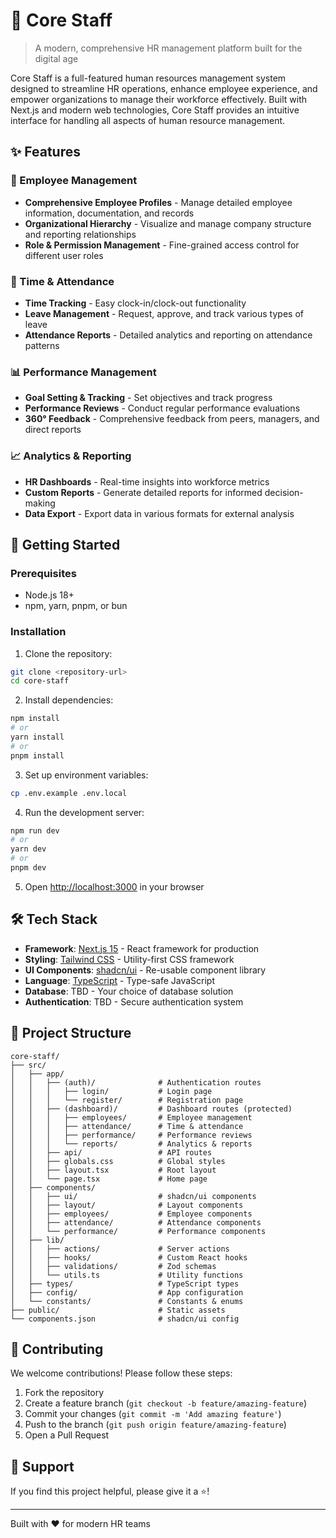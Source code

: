 # 🏢 Core Staff

> A modern, comprehensive HR management platform built for the digital age

Core Staff is a full-featured human resources management system designed to streamline HR operations, enhance employee experience, and empower organizations to manage their workforce effectively. Built with Next.js and modern web technologies, Core Staff provides an intuitive interface for handling all aspects of human resource management.

## ✨ Features

### 👥 Employee Management

- **Comprehensive Employee Profiles** - Manage detailed employee information, documentation, and records
- **Organizational Hierarchy** - Visualize and manage company structure and reporting relationships
- **Role & Permission Management** - Fine-grained access control for different user roles

### 📅 Time & Attendance

- **Time Tracking** - Easy clock-in/clock-out functionality
- **Leave Management** - Request, approve, and track various types of leave
- **Attendance Reports** - Detailed analytics and reporting on attendance patterns

### 📊 Performance Management

- **Goal Setting & Tracking** - Set objectives and track progress
- **Performance Reviews** - Conduct regular performance evaluations
- **360° Feedback** - Comprehensive feedback from peers, managers, and direct reports

### 📈 Analytics & Reporting

- **HR Dashboards** - Real-time insights into workforce metrics
- **Custom Reports** - Generate detailed reports for informed decision-making
- **Data Export** - Export data in various formats for external analysis

## 🚀 Getting Started

### Prerequisites

- Node.js 18+
- npm, yarn, pnpm, or bun

### Installation

1. Clone the repository:

```bash
git clone <repository-url>
cd core-staff
```

2. Install dependencies:

```bash
npm install
# or
yarn install
# or
pnpm install
```

3. Set up environment variables:

```bash
cp .env.example .env.local
```

4. Run the development server:

```bash
npm run dev
# or
yarn dev
# or
pnpm dev
```

5. Open [http://localhost:3000](http://localhost:3000) in your browser

## 🛠️ Tech Stack

- **Framework**: [Next.js 15](https://nextjs.org/) - React framework for production
- **Styling**: [Tailwind CSS](https://tailwindcss.com/) - Utility-first CSS framework
- **UI Components**: [shadcn/ui](https://ui.shadcn.com/) - Re-usable component library
- **Language**: [TypeScript](https://www.typescriptlang.org/) - Type-safe JavaScript
- **Database**: TBD - Your choice of database solution
- **Authentication**: TBD - Secure authentication system

## 📁 Project Structure

```
core-staff/
├── src/
│   ├── app/
│   │   ├── (auth)/              # Authentication routes
│   │   │   ├── login/           # Login page
│   │   │   └── register/        # Registration page
│   │   ├── (dashboard)/         # Dashboard routes (protected)
│   │   │   ├── employees/       # Employee management
│   │   │   ├── attendance/      # Time & attendance
│   │   │   ├── performance/     # Performance reviews
│   │   │   └── reports/         # Analytics & reports
│   │   ├── api/                 # API routes
│   │   ├── globals.css          # Global styles
│   │   ├── layout.tsx           # Root layout
│   │   └── page.tsx             # Home page
│   ├── components/
│   │   ├── ui/                  # shadcn/ui components
│   │   ├── layout/              # Layout components
│   │   ├── employees/           # Employee components
│   │   ├── attendance/          # Attendance components
│   │   └── performance/         # Performance components
│   ├── lib/
│   │   ├── actions/             # Server actions
│   │   ├── hooks/               # Custom React hooks
│   │   ├── validations/         # Zod schemas
│   │   └── utils.ts             # Utility functions
│   ├── types/                   # TypeScript types
│   ├── config/                  # App configuration
│   └── constants/               # Constants & enums
├── public/                      # Static assets
└── components.json              # shadcn/ui config
```

## 🤝 Contributing

We welcome contributions! Please follow these steps:

1. Fork the repository
2. Create a feature branch (`git checkout -b feature/amazing-feature`)
3. Commit your changes (`git commit -m 'Add amazing feature'`)
4. Push to the branch (`git push origin feature/amazing-feature`)
5. Open a Pull Request

## 🌟 Support

If you find this project helpful, please give it a ⭐️!

---

Built with ❤️ for modern HR teams
